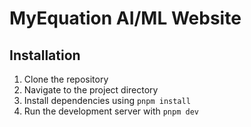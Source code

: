# MyEquation AI/ML Website

## Installation

1. Clone the repository
2. Navigate to the project directory
3. Install dependencies using `pnpm install`
4. Run the development server with `pnpm dev`
